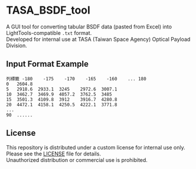 # TASA_BSDF_tool
A GUI tool for converting tabular BSDF data (pasted from Excel) into LightTools-compatible `.txt` format.  
Developed for internal use at TASA (Taiwan Space Agency) Optical Payload Division.

## Input Format Example
```Excel
列標籤	-180	-175	-170	-165	-160	...	180
0	2604.8				
5	2918.6	2933.1	3245	2972.6	3007.1
10	3462.7	3469.9	4057.2	3762.5	3485
15	3501.3	4109.8	3912	3916.7	4280.8
20	4472.1	4158.1	4250.5	4222.1	3771.8
...
90  ......
```

## License

This repository is distributed under a custom license for internal use only.  
Please see the [LICENSE](./LICENSE) file for details.  
Unauthorized distribution or commercial use is prohibited.
